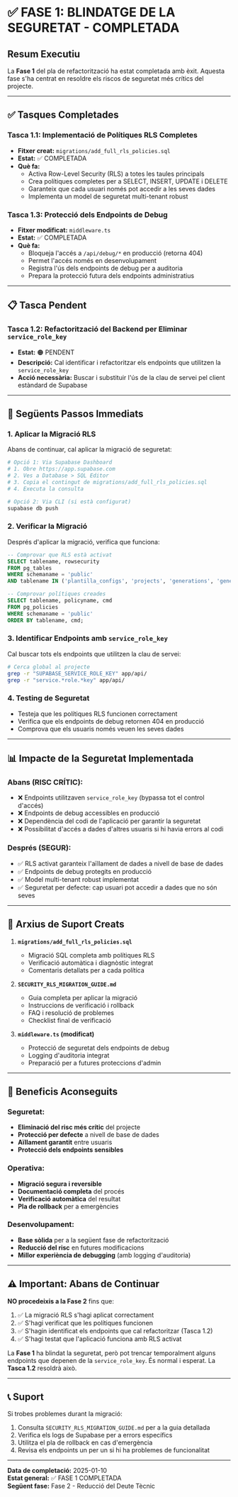 # ✅ FASE 1: BLINDATGE DE LA SEGURETAT - COMPLETADA

## Resum Executiu

La **Fase 1** del pla de refactorització ha estat completada amb èxit. Aquesta fase s'ha centrat en resoldre els riscos de seguretat més crítics del projecte.

---

## ✅ Tasques Completades

### **Tasca 1.1: Implementació de Polítiques RLS Completes**
- **Fitxer creat:** `migrations/add_full_rls_policies.sql`
- **Estat:** ✅ COMPLETADA
- **Què fa:**
  - Activa Row-Level Security (RLS) a totes les taules principals
  - Crea polítiques completes per a SELECT, INSERT, UPDATE i DELETE
  - Garanteix que cada usuari només pot accedir a les seves dades
  - Implementa un model de seguretat multi-tenant robust

### **Tasca 1.3: Protecció dels Endpoints de Debug**
- **Fitxer modificat:** `middleware.ts`
- **Estat:** ✅ COMPLETADA
- **Què fa:**
  - Bloqueja l'accés a `/api/debug/*` en producció (retorna 404)
  - Permet l'accés només en desenvolupament
  - Registra l'ús dels endpoints de debug per a auditoria
  - Prepara la protecció futura dels endpoints administratius

---

## 📋 Tasca Pendent

### **Tasca 1.2: Refactorització del Backend per Eliminar `service_role_key`**
- **Estat:** 🟠 PENDENT
- **Descripció:** Cal identificar i refactoritzar els endpoints que utilitzen la `service_role_key`
- **Acció necessària:** Buscar i substituir l'ús de la clau de servei pel client estàndard de Supabase

---

## 🚀 Següents Passos Immediats

### 1. Aplicar la Migració RLS
Abans de continuar, cal aplicar la migració de seguretat:

```bash
# Opció 1: Via Supabase Dashboard
# 1. Obre https://app.supabase.com
# 2. Ves a Database > SQL Editor
# 3. Copia el contingut de migrations/add_full_rls_policies.sql
# 4. Executa la consulta

# Opció 2: Via CLI (si està configurat)
supabase db push
```

### 2. Verificar la Migració
Després d'aplicar la migració, verifica que funciona:

```sql
-- Comprovar que RLS està activat
SELECT tablename, rowsecurity 
FROM pg_tables 
WHERE schemaname = 'public' 
AND tablename IN ('plantilla_configs', 'projects', 'generations', 'generation_jobs', 'smart_generations');

-- Comprovar polítiques creades
SELECT tablename, policyname, cmd 
FROM pg_policies 
WHERE schemaname = 'public' 
ORDER BY tablename, cmd;
```

### 3. Identificar Endpoints amb `service_role_key`
Cal buscar tots els endpoints que utilitzen la clau de servei:

```bash
# Cerca global al projecte
grep -r "SUPABASE_SERVICE_ROLE_KEY" app/api/
grep -r "service.*role.*key" app/api/
```

### 4. Testing de Seguretat
- Testeja que les polítiques RLS funcionen correctament
- Verifica que els endpoints de debug retornen 404 en producció
- Comprova que els usuaris només veuen les seves dades

---

## 📊 Impacte de la Seguretat Implementada

### Abans (RISC CRÍTIC):
- ❌ Endpoints utilitzaven `service_role_key` (bypassa tot el control d'accés)
- ❌ Endpoints de debug accessibles en producció
- ❌ Dependència del codi de l'aplicació per garantir la seguretat
- ❌ Possibilitat d'accés a dades d'altres usuaris si hi havia errors al codi

### Després (SEGUR):
- ✅ RLS activat garanteix l'aïllament de dades a nivell de base de dades
- ✅ Endpoints de debug protegits en producció
- ✅ Model multi-tenant robust implementat
- ✅ Seguretat per defecte: cap usuari pot accedir a dades que no són seves

---

## 🔧 Arxius de Suport Creats

1. **`migrations/add_full_rls_policies.sql`**
   - Migració SQL completa amb polítiques RLS
   - Verificació automàtica i diagnòstic integrat
   - Comentaris detallats per a cada política

2. **`SECURITY_RLS_MIGRATION_GUIDE.md`**
   - Guia completa per aplicar la migració
   - Instruccions de verificació i rollback
   - FAQ i resolució de problemes
   - Checklist final de verificació

3. **`middleware.ts` (modificat)**
   - Protecció de seguretat dels endpoints de debug
   - Logging d'auditoria integrat
   - Preparació per a futures proteccions d'admin

---

## 🎯 Beneficis Aconseguits

### Seguretat:
- **Eliminació del risc més crític** del projecte
- **Protecció per defecte** a nivell de base de dades
- **Aïllament garantit** entre usuaris
- **Protecció dels endpoints sensibles**

### Operativa:
- **Migració segura i reversible**
- **Documentació completa** del procés
- **Verificació automàtica** del resultat
- **Pla de rollback** per a emergències

### Desenvolupament:
- **Base sòlida** per a la següent fase de refactorització
- **Reducció del risc** en futures modificacions
- **Millor experiència de debugging** (amb logging d'auditoria)

---

## ⚠️ Important: Abans de Continuar

**NO procedeixis a la Fase 2** fins que:

1. ✅ La migració RLS s'hagi aplicat correctament
2. ✅ S'hagi verificat que les polítiques funcionen
3. ✅ S'hagin identificat els endpoints que cal refactoritzar (Tasca 1.2)
4. ✅ S'hagi testat que l'aplicació funciona amb RLS activat

La **Fase 1** ha blindat la seguretat, però pot trencar temporalment alguns endpoints que depenen de la `service_role_key`. És normal i esperat. La **Tasca 1.2** resoldrà això.

---

## 📞 Suport

Si trobes problemes durant la migració:
1. Consulta `SECURITY_RLS_MIGRATION_GUIDE.md` per a la guia detallada
2. Verifica els logs de Supabase per a errors específics
3. Utilitza el pla de rollback en cas d'emergència
4. Revisa els endpoints un per un si hi ha problemes de funcionalitat

---

**Data de completació:** 2025-01-10  
**Estat general:** ✅ FASE 1 COMPLETADA  
**Següent fase:** Fase 2 - Reducció del Deute Tècnic
